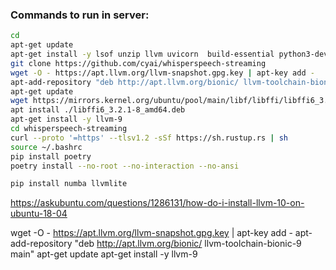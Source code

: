 ### Commands to run in server:
```bash
cd
apt-get update
apt-get install -y lsof unzip llvm uvicorn  build-essential python3-dev
git clone https://github.com/cyai/whisperspeech-streaming
wget -O - https://apt.llvm.org/llvm-snapshot.gpg.key | apt-key add -
apt-add-repository "deb http://apt.llvm.org/bionic/ llvm-toolchain-bionic-9 main"
apt-get update
wget https://mirrors.kernel.org/ubuntu/pool/main/libf/libffi/libffi6_3.2.1-8_amd64.deb
apt install ./libffi6_3.2.1-8_amd64.deb
apt-get install -y llvm-9
cd whisperspeech-streaming
curl --proto '=https' --tlsv1.2 -sSf https://sh.rustup.rs | sh
source ~/.bashrc
pip install poetry
poetry install --no-root --no-interaction --no-ansi

pip install numba llvmlite

```

https://askubuntu.com/questions/1286131/how-do-i-install-llvm-10-on-ubuntu-18-04

<!-- apt-get install build-essential curl libcap-dev git cmake libncurses5-dev python-pip unzip libtcmalloc-minimal4 libgoogle-perftools-dev libsqlite3-dev doxygen python3 gcc-multilib g++-multilib 
pip install lit tabulate wllvm -->

wget -O - https://apt.llvm.org/llvm-snapshot.gpg.key | apt-key add -
apt-add-repository "deb http://apt.llvm.org/bionic/ llvm-toolchain-bionic-9 main"
apt-get update
apt-get install -y llvm-9